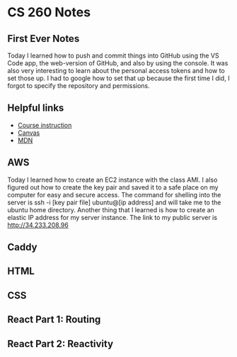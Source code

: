 # CS 260 Notes

## First Ever Notes

Today I learned how to push and commit things into GitHub using the VS Code app, the web-version of GitHub, and also by using the console. It was also very interesting to learn about the personal access tokens and how to set those up. I had to google how to set that up because the first time I did, I forgot to specify the repository and permissions. 



## Helpful links

- [Course instruction](https://github.com/webprogramming260)
- [Canvas](https://byu.instructure.com)
- [MDN](https://developer.mozilla.org)

## AWS

Today I learned how to create an EC2 instance with the class AMI. I also figured out how to create the key pair and saved it to a safe place on my computer for easy and secure access. The command for shelling into the server is ssh -i [key pair file] ubuntu@[ip address] and will take me to the ubuntu home directory. Another thing that I learned is how to create an elastic IP address for my server instance. The link to my public server is http://34.233.208.96

## Caddy



## HTML


## CSS



## React Part 1: Routing


## React Part 2: Reactivity
